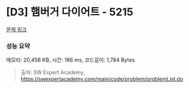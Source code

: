 # [D3] 햄버거 다이어트 - 5215 

[문제 링크](https://swexpertacademy.com/main/code/problem/problemDetail.do?contestProbId=AWT-lPB6dHUDFAVT) 

### 성능 요약

메모리: 20,456 KB, 시간: 186 ms, 코드길이: 1,784 Bytes



> 출처: SW Expert Academy, https://swexpertacademy.com/main/code/problem/problemList.do